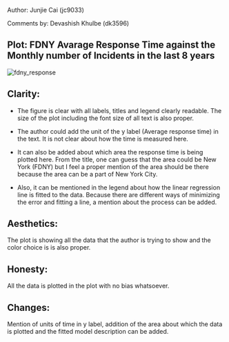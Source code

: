 Author: Junjie Cai (jc9033)

Comments by: Devashish Khulbe (dk3596)

## Plot: FDNY Avarage Response Time against the Monthly number of Incidents in the last 8 years

![fdny_response](https://user-images.githubusercontent.com/24549241/48441458-90aa8500-e759-11e8-8d71-e88e2df4859f.png)

## Clarity:

- The figure is clear with all labels, titles and legend clearly readable. The size of the plot
 including the font size of all text is also proper.
 
 - The author could add the unit of the y label (Average response time) in the text. It 
 is not clear about how the time is measured here.
 
 - It can also be added about which area the response time is being plotted here. From the 
 title, one can guess that the area could be New York (FDNY) but I feel a proper mention 
 of the area should be there because the area can be a part of New York City.
 
 - Also, it can be mentioned in the legend about how the linear regression line is fitted 
 to the data. Because there are different ways of minimizing the error and fitting a line, 
 a mention about the process can be added.
 
 ## Aesthetics:
 
 The plot is showing all the data that the author is trying to show and the color choice is is also proper.
 
 ## Honesty:
 
 All the data is plotted in the plot with no bias whatsoever.
 
 ## Changes:
 
 Mention of units of time in y label, addition of the area about which the data is plotted 
 and the fitted model description can be added.
